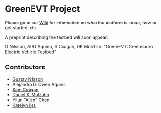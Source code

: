 # GreenEVT Project
Please go to our [Wiki](https://github.com/GreenEVT/GreenEVT/wiki) for information on what the platform is about, how to get started, etc. 


A preprint describing the testbed will soon appear:

G Nilsson, ADO Aquino, S Coogan, DK Molzhan. "GreenEVT: Greensboro Electric Vehicle Testbed"

## Contributors

* [Gustav Nilsson](https://gustavnilsson.name)
* Alejandro D. Owen Aquino
* [Sam Coogan](https://www.coogan.ece.gatech.edu/)
* [Daniel K. Molzahn](https://molzahn.github.io/index.html)
* [Yilun "Allen" Chen](https://www.linkedin.com/in/yilun-allen-chen-572b71141/)
* [Katelyn Iles](https://www.linkedin.com/in/katelyn-iles/)
